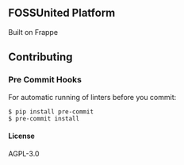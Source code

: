 ## FOSSUnited Platform

Built on Frappe

## Contributing

### Pre Commit Hooks

For automatic running of linters before you commit:

```
$ pip install pre-commit
$ pre-commit install
```

#### License

AGPL-3.0